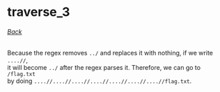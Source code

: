 # traverse_3
###### [Back](../README.md)


Because the regex removes `../` and replaces it with nothing, if we write `....//`,  
it will become `../` after the regex parses it. Therefore, we can go to `/flag.txt`  
by doing `....//....//....//....//....//....//....//flag.txt`.

